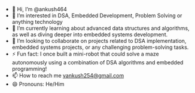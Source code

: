 - 👋 Hi, I’m @ankush464
- 👀 I’m interested in DSA, Embedded Development, Problem Solving or anything technology
- 🌱 I’m currently learning about advanced data structures and algorithms, as well as diving deeper into embedded systems development.
- 💞️ I’m looking to collaborate on projects related to DSA implementation, embedded systems projects, or any challenging problem-solving tasks.
- ⚡ Fun fact: I once built a mini-robot that could solve a maze autonomously using a combination of DSA algorithms and embedded programming!
- 📫 How to reach me vankush254@gmail.com
- 😄 Pronouns: He/Him
<!---
ankush464/ankush464 is a ✨ special ✨ repository because its `README.md` (this file) appears on your GitHub profile.
You can click the Preview link to take a look at your changes.
--->
